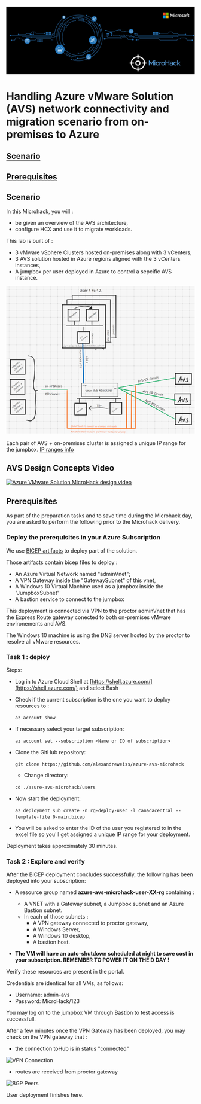 ![AVS MicroHack](/Images/schema/AVSMicroHackPic.png)

# Handling Azure vMware Solution (AVS) network connectivity and migration scenario from on-premises to Azure

## [Scenario](#scenario)

## [Prerequisites](#prerequisites)

## Scenario

In this Microhack, you will :

- be given an overview of the AVS architecture,
- configure HCX and use it to migrate workloads.

This lab is built of :

- 3 vMware vSphere Clusters hosted on-premises along with 3 vCenters,
- 3 AVS solution hosted in Azure regions aligned with the 3 vCenters instances,
- A jumpbox per user deployed in Azure to control a sepcific AVS instance.

![Lab schema](/Images/schema/avs-microhack-lab-schema.png)

Each pair of AVS + on-premises cluster is assigned a unique IP range for the jumpbox. [IP ranges info](docs/Appendix.md)

## AVS Design Concepts Video

[![Azure VMware Solution MicroHack design video](https://res.cloudinary.com/marcomontalbano/image/upload/v1628861760/video_to_markdown/images/youtube--BGw5Nv_Kpiw-c05b58ac6eb4c4700831b2b3070cd403.jpg)](https://youtu.be/BGw5Nv_Kpiw "Azure VMware Solution MicroHack design video")
## Prerequisites

As part of the preparation tasks and to save time during the Microhack day, you are asked to perform the following prior to the Microhack delivery.

### Deploy the prerequisites in your Azure Subscription

We use [BICEP artifacts](https://docs.microsoft.com/en-us/azure/azure-resource-manager/bicep/overview) to deploy part of the solution.

Those artifacts contain bicep files to deploy :

- An Azure Virtual Network named "adminVnet";
- A VPN Gateway inside the "GatewaySubnet" of this vnet,
- A Windows 10 Virtual Machine used as a jumpbox inside the "JumpboxSubnet"
- A bastion service to connect to the jumpbox

This deployment is connected via VPN to the proctor adminVnet that has the Express Route gateway conected to both on-premises vMware environements and AVS.

The Windows 10 machine is using the DNS server hosted by the proctor to resolve all vMware resources.

### Task 1 : deploy

Steps:

- Log in to Azure Cloud Shell at [https://shell.azure.com/](https://shell.azure.com/) and select Bash

- Check if the current subscription is the one you want to deploy resources to :

  `az account show`

- If necessary select your target subscription:
  
  `az account set --subscription <Name or ID of subscription>`
  
- Clone the  GitHub repository:
  
  `git clone https://github.com/alexandreweiss/azure-avs-microhack`
  
  - Change directory:
  
  `cd ./azure-avs-microhack/users`

- Now start the deployment:

  `az deployment sub create -n rg-deploy-user -l canadacentral --template-file 0-main.bicep`

- You will be asked to enter the ID of the user you registered to in the excel file so you'll get assigned a unique IP range for your deployment.

Deployment takes approximately 30 minutes.

### Task 2 : Explore and verify

After the BICEP deployment concludes successfully, the following has been deployed into your subscription:

- A resource group named **azure-avs-microhack-user-XX-rg** containing :
  - A VNET with a Gateway subnet, a Jumpbox subnet and an Azure Bastion subnet.
  - In each of those subnets :
    - A VPN gateway connected to proctor gateway,
    - A Windows Server,
    - A Windows 10 desktop,
    - A bastion host.

- **The VM will have an auto-shutdown scheduled at night to save cost in your subscription. REMEMBER TO POWER IT ON THE D DAY !**

Verify these resources are present in the portal.

Credentials are identical for all VMs, as follows:

- Username: admin-avs
- Password: MicroHack/123

You may log on to the jumpbox VM through Bastion to test access is successfull.

After a few minutes once the VPN Gateway has been deployed, you may check on the VPN gateway that :

- the connection toHub is in status "connected"

 ![VPN Connection](/Images/schema/avs-microhack-vpn-connection-1.png)

- routes are received from proctor gateway

![BGP Peers](/Images/schema/avs-microhack-vpn-bgp-1.png)

User deployment finishes here.